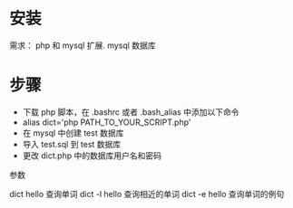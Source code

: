 # 安装 #

需求：
php 和 mysql 扩展.
mysql 数据库

# 步骤 #

  * 下载 php 脚本，在 .bashrc 或者 .bash\_alias 中添加以下命令
  * alias dict='php PATH\_TO\_YOUR\_SCRIPT.php'
  * 在 mysql 中创建 test 数据库
  * 导入 test.sql 到 test 数据库
  * 更改 dict.php 中的数据库用户名和密码

参数

dict hello 查询单词
dict -l hello 查询相近的单词
dict -e hello 查询单词的例句